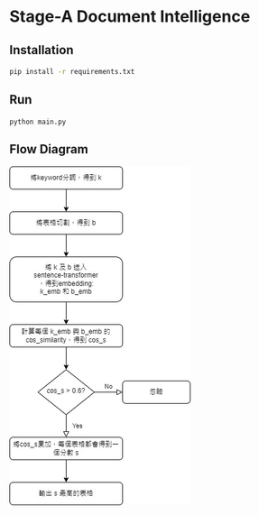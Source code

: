 # Stage-A Document Intelligence

## Installation

```bash
pip install -r requirements.txt
```

## Run

```
python main.py
```

## Flow Diagram

![Alt text](images/flow.jpg)